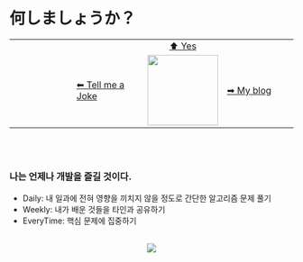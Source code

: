 # 何しましょうか？


<table align='center'>
  <tr>
  <td rowspan='4' style='padding: 0 0'>
  <img src="https://1.bp.blogspot.com/-xaonqRhznpo/YAk7AcyadYI/AAAAAAAAA5M/xSRRPu70b_QGQq_rShHW2SuMhwDuO_cRACLcBGAsYHQ/s0/GIF.gif" alt=''/>
  </td>
  </tr>
  <tr>
  <td style='width:25%'>
  </td>
    <td style='width:15%' align='center'>
     <a href="https://fallout.fandom.com/wiki/Noodle_cup_(Fallout_4)" rel="noreferrer">⬆ Yes</a>
    </td>
     <td style='width:25%'>
    </td>
  </tr>
  <tr>
  <td  style='width:25%'>
    <a href="https://github.com/SpookyJelly" rel="noreferrer">⬅ Tell me a Joke</a>
  </td>
  <td>
     <img src="https://blogger.googleusercontent.com/img/a/AVvXsEgB-tX43NXwywL2tc40-0O77h5sjMgwrLUP-kDicj69O7S688XaK2uYhBQHoikX46yqB_qfeAbNEJl0p7zsIhxZPMBPz01HrG35VFOsW8b2R6ZYqj9HRuKeQYKFi9wDyeISw9OLGK7Wa_JeugbUeTdNGQch4lErzJ2ba2K-kaQW2IGzlFLgvoDoDfzs=s1600" alt='' style='width:125px; height:125px'>
  </td>
  <td  style='width:25%'>
    <a href="https://spookyjelly.tistory.com/" rel="noreferrer">➡ My blog</a>
  </td>
  </tr>
 </table>
 
 
 <br/>
  <br/>

### 나는 언제나 개발을 즐길 것이다.

<ul>
  <li>Daily: 내 일과에 전혀 영향을 끼치지 않을 정도로 간단한 알고리즘 문제 풀기</li>
  <li>Weekly: 내가 배운 것들을 타인과 공유하기</li>
  <li>EveryTime: 핵심 문제에 집중하기</li>
</ul>

<br/>

<div align='center'>
<a href="https://hits.seeyoufarm.com"><img src="https://hits.seeyoufarm.com/api/count/incr/badge.svg?url=https%3A%2F%2Fgithub.com%2FSpookyJelly%2Fhit-counter&count_bg=%2379C83D&title_bg=%23555555&icon=&icon_color=%23E7E7E7&title=hits&edge_flat=false"/></a>
</div>
